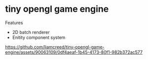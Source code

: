 # tiny opengl game engine

Features
- 2D batch renderer
- Enitity component system



https://github.com/liamcreed/tiny-opengl-game-engine/assets/90063109/0df4aeaf-1b45-4173-80f1-982b372ac577

